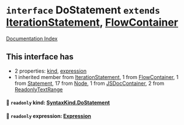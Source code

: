 # `interface` DoStatement `extends` [IterationStatement](../interface.IterationStatement/README.md), [FlowContainer](../interface.FlowContainer/README.md)

[Documentation Index](../README.md)

## This interface has

- 2 properties:
[kind](#-readonly-kind-syntaxkinddostatement),
[expression](#-readonly-expression-expression)
- 1 inherited member from [IterationStatement](../interface.IterationStatement/README.md), 1 from [FlowContainer](../interface.FlowContainer/README.md), 1 from [Statement](../interface.Statement/README.md), 17 from [Node](../interface.Node/README.md), 1 from [JSDocContainer](../interface.JSDocContainer/README.md), 2 from [ReadonlyTextRange](../interface.ReadonlyTextRange/README.md)


#### 📄 `readonly` kind: [SyntaxKind.DoStatement](../enum.SyntaxKind/README.md#dostatement--247)



#### 📄 `readonly` expression: [Expression](../interface.Expression/README.md)



